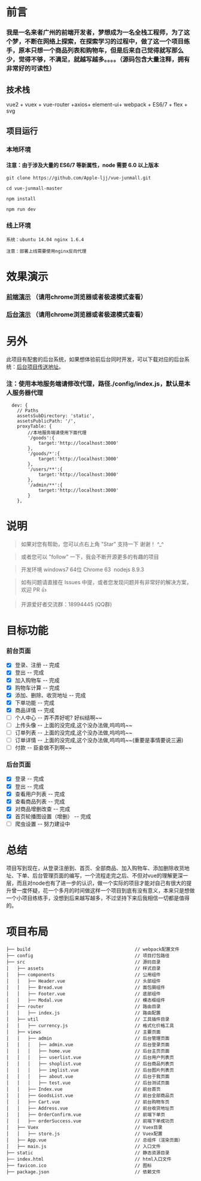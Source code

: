 # 前言

### 我是一名来者广州的前端开发者，梦想成为一名全栈工程师，为了这个梦，不断在网络上探索，在探索学习的过程中，做了这一个项目练手，原本只想一个商品列表和购物车，但是后来自己觉得就写那么少，觉得不够，不满足，就越写越多。。。。（源码包含大量注释，拥有非常好的可读性）

## 技术栈

vue2 + vuex + vue-router +axios+ element-ui+ webpack + ES6/7 + flex + svg

## 项目运行

### 本地环境

#### 注意：由于涉及大量的 ES6/7 等新属性，node 需要 6.0 以上版本 

```
git clone https://github.com/Apple-ljj/vue-junmall.git

cd vue-junmall-master

npm install

npm run dev
```
### 线上环境

```
系统：ubuntu 14.04 nginx 1.6.4

注意：部署上线需要使用nginx反向代理
```

# 效果演示

### [前端演示](http://120.78.185.163/junmall/#/) （请用chrome浏览器或者极速模式查看）
### [后台演示](http://120.78.185.163/junmall/#/admin) （请用chrome浏览器或者极速模式查看）


# 另外

此项目有配套的后台系统，如果想体验前后台同时开发，可以下载对应的后台系统：[后台项目传送地址](https://github.com/Apple-ljj/node-junmall.git)。
### 注：使用本地服务端请修改代理，路径./config/index.js，默认是本人服务器代理

```
  dev: {
    // Paths
    assetsSubDirectory: 'static',
    assetsPublicPath: '/',
    proxyTable: {
        //本地服务端请使用下面代理
        '/goods':{
            target:'http://localhost:3000'
        },
        '/goods/*':{
            target:'http://localhost:3000'
        },
        '/users/**':{
            target:'http://localhost:3000'
        },
        '/admin/**':{
            target:'http://localhost:3000'
        }
    },

```

# 说明

>  如果对您有帮助，您可以点右上角 "Star" 支持一下 谢谢！ ^_^

>  或者您可以 "follow" 一下，我会不断开源更多的有趣的项目

>  开发环境 windows7 64位  Chrome 63  nodejs 8.9.3

>  如有问题请直接在 Issues 中提，或者您发现问题并有非常好的解决方案，欢迎 PR 👍

>  开源爱好者交流群：18994445 (QQ群)

# 目标功能
### 前台页面
- [x] 登录、注册 -- 完成
- [x] 登出 -- 完成
- [x] 加入购物车 -- 完成
- [x] 购物车计算 -- 完成
- [x] 添加、删除、收货地址 -- 完成
- [x] 下单功能 -- 完成
- [x] 商品详情 -- 完成
- [ ] 个人中心 -- 弄不弄好呢? 好纠结啊~~
- [ ] 上传头像 -- 上面的没完成,这个没办法做,呜呜呜~~
- [ ] 订单列表 -- 上面的没完成,这个没办法做,呜呜呜~~
- [ ] 订单详情 -- 上面的没完成,这个没办法做,呜呜呜~~(重要是事情要说三遍)
- [ ] 付款 -- 臣妾做不到啊~~
### 后台页面
- [x] 登录 -- 完成
- [x] 登出 -- 完成
- [x] 查看用户列表 -- 完成
- [x] 查看商品列表 -- 完成
- [x] 对商品增删改查 -- 完成
- [x] 首页轮播图设置（增删） -- 完成
- [ ] 爬虫设置 -- 努力建设中

# 总结

项目写到现在，从登录注册到、首页、全部商品、加入购物车、添加删除收货地址、下单、后台管理页面的编写，一个流程走完之后、不但对vue的理解更深一层，而且对node也有了进一步的认识，做一个实际的项目才能对自己有很大的提升曾一度怀疑，花一个多月的时间做这样一个项目到底有没有意义，本来只是想做一个小项目练练手，没想到后来越写越多，不过坚持下来后我相信一切都是值得的。

# 项目布局

```
├── build                                       // webpack配置文件
├── config                                      // 项目打包路径
├── src                                         // 源码目录
│   ├── assets                                  // 样式目录
│   ├── components                              // 公用组件
│   │   ├── Header.vue                          // 头部组件
│   │   ├── Bread.vue                           // 面包屑组件
│   │   ├── Footer.vue                          // 底部组件
│   │   ├── Modal.vue                           // 模态框组件
│   ├── router                                  // 路由目录
│   │   ├── index.js                            // 路由配置
│   ├── util                                    // 工具插件目录
│   │   ├── currency.js                         // 格式化价格工具
│   ├── views                                   // 主要页面
│   │   ├── admin                               // 后台管理页面
│   │   │   ├── admin.vue                       // 后台登录页面
│   │   │   ├── home.vue                        // 后台主页页面
│   │   │   ├── userlist.vue                    // 后台用户列表页
│   │   │   ├── shoplist.vue                    // 后台商品列表页
│   │   │   ├── imglist.vue                     // 后台图片列表页
│   │   │   ├── about.vue                       // 后台于我页面
│   │   │   ├── test.vue                        // 后台测试页面
│   │   ├── Index.vue                           // 前台首页
│   │   ├── GoodsList.vue                       // 前台全部商品页
│   │   ├── Cart.vue                            // 前台购物车页
│   │   ├── Address.vue                         // 前台收货地址页
│   │   ├── OrderConfirm.vue                    // 前端下单页
│   │   ├── orderSuccess.vue                    // 前端下单成功页
│   ├── Vuex                                    // Vuex目录
│   │   ├── store.js                            // Vuex配置
│   ├── App.vue                                 // 总组件（渲染页面）
│   ├── main.js                                 // 入口文件
├── static                                      // 静态资源目录
├── index.html                                  // html入口文件
├── favicon.ico                                 // 图标
├── package.json                                // 依赖文件
```
